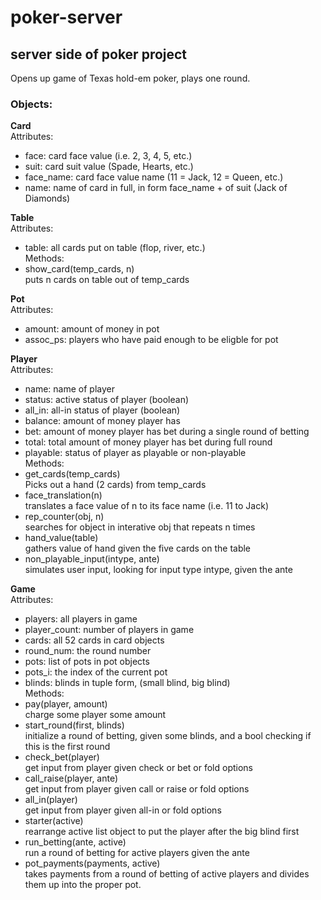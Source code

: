 # poker-server
## server side of poker project

Opens up game of Texas hold-em poker, plays one round.

### Objects:
**Card**    
Attributes:  
 - face: card face value (i.e. 2, 3, 4, 5, etc.)
 - suit: card suit value (Spade, Hearts, etc.)
 - face_name: card face value name (11 = Jack, 12 = Queen, etc.)
 - name: name of card in full, in form face_name + of suit (Jack of Diamonds)

**Table**  
Attributes:  
 - table: all cards put on table (flop, river, etc.)  
Methods:    
 - show_card(temp_cards, n)  
    puts n cards on table out of temp_cards

**Pot**  
Attributes:  
 - amount: amount of money in pot
 - assoc_ps: players who have paid enough to be eligble for pot

**Player**  
Attributes:  
 - name: name of player
 - status: active status of player (boolean)
 - all_in: all-in status of player (boolean)
 - balance: amount of money player has
 - bet: amount of money player has bet during a single round of betting
 - total: total amount of money player has bet during full round
 - playable: status of player as playable or non-playable  
Methods:  
 - get_cards(temp_cards)  
    Picks out a hand (2 cards) from temp_cards
 - face_translation(n)  
    translates a face value of n to its face name (i.e. 11 to Jack)
 - rep_counter(obj, n)  
    searches for object in interative obj that repeats n times
 - hand_value(table)  
    gathers value of hand given the five cards on the table
 - non_playable_input(intype, ante)  
    simulates user input, looking for input type intype, given the ante

**Game**  
Attributes:  
 - players: all players in game
 - player_count: number of players in game
 - cards: all 52 cards in card objects
 - round_num: the round number
 - pots: list of pots in pot objects
 - pots_i: the index of the current pot
 - blinds: blinds in tuple form, (small blind, big blind)  
Methods:  
 - pay(player, amount)  
    charge some player some amount
 - start_round(first, blinds)  
    initialize a round of betting, given some blinds, and a bool checking if this is the first round
 - check_bet(player)  
    get input from player given check or bet or fold options
 - call_raise(player, ante)  
    get input from player given call or raise or fold options
 - all_in(player)  
    get input from player given all-in or fold options
 - starter(active)  
    rearrange active list object to put the player after the big blind first
 - run_betting(ante, active)  
    run a round of betting for active players given the ante
 - pot_payments(payments, active)  
    takes payments from a round of betting of active players and divides them up into the proper pot.

